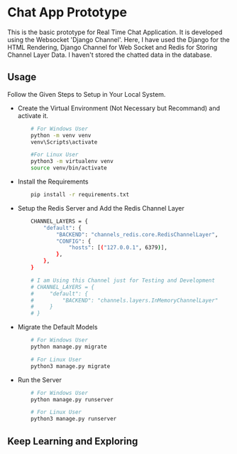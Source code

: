# Chat App Prototype
This is the basic prototype for Real Time Chat Application. It is developed using the Websocket 'Django Channel'. Here, I have used the Django for the HTML Rendering, Django Channel for Web Socket and Redis for Storing Channel Layer Data. I haven't stored the chatted data in the database. 

## Usage
Follow the Given Steps to Setup in Your Local System. 
- Create the Virtual Environment (Not Necessary but Recommand) and activate it.
    ```bash
        # For Windows User
        python -m venv venv
        venv\Scripts\activate

        #For Linux User
        python3 -m virtualenv venv
        source venv/bin/activate

    ```
- Install the Requirements
    ```bash
        pip install -r requirements.txt
    ```
- Setup the Redis Server and Add the Redis Channel Layer
    ```bash
        CHANNEL_LAYERS = {
            "default": {
                "BACKEND": "channels_redis.core.RedisChannelLayer",
                "CONFIG": {
                    "hosts": [("127.0.0.1", 6379)],
                },
            },
        }

        # I am Using this Channel just for Testing and Development
        # CHANNEL_LAYERS = {
        #     "default": {
        #         "BACKEND": "channels.layers.InMemoryChannelLayer"
        #     }
        # }
    ```

- Migrate the Default Models
    ```bash
        # For Windows User
        python manage.py migrate

        # For Linux User
        python3 manage.py migrate

    ```
- Run the Server
    ```bash
        # For Windows User
        python manage.py runserver 

        # For Linux User
        python3 manage.py runserver 
    ```

## Keep Learning and Exploring